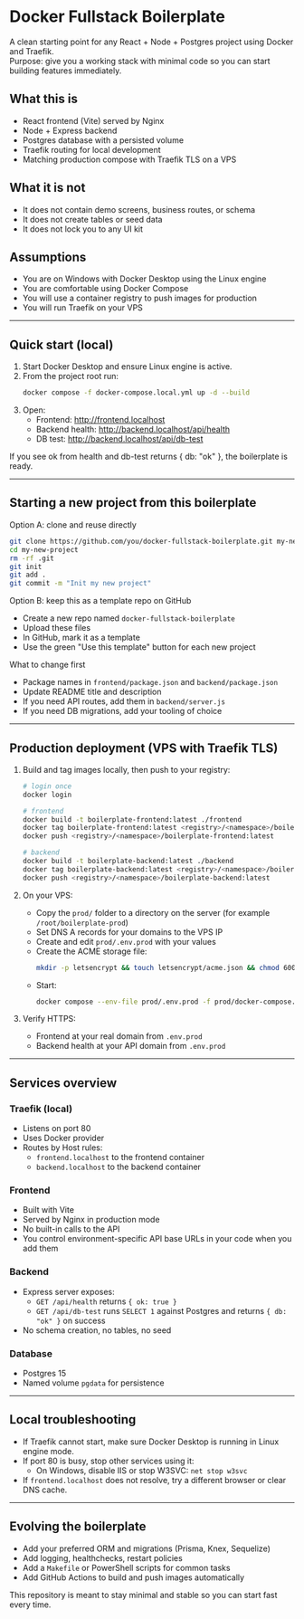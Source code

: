 # Docker Fullstack Boilerplate

A clean starting point for any React + Node + Postgres project using Docker and Traefik.  
Purpose: give you a working stack with minimal code so you can start building features immediately.

## What this is
- React frontend (Vite) served by Nginx
- Node + Express backend
- Postgres database with a persisted volume
- Traefik routing for local development
- Matching production compose with Traefik TLS on a VPS

## What it is not
- It does not contain demo screens, business routes, or schema
- It does not create tables or seed data
- It does not lock you to any UI kit

## Assumptions
- You are on Windows with Docker Desktop using the Linux engine
- You are comfortable using Docker Compose
- You will use a container registry to push images for production
- You will run Traefik on your VPS

---

## Quick start (local)

1. Start Docker Desktop and ensure Linux engine is active.
2. From the project root run:
   ```sh
   docker compose -f docker-compose.local.yml up -d --build
   ```
3. Open:
   - Frontend: http://frontend.localhost
   - Backend health: http://backend.localhost/api/health
   - DB test: http://backend.localhost/api/db-test

If you see ok from health and db-test returns { db: "ok" }, the boilerplate is ready.

---

## Starting a new project from this boilerplate

Option A: clone and reuse directly
```sh
git clone https://github.com/you/docker-fullstack-boilerplate.git my-new-project
cd my-new-project
rm -rf .git
git init
git add .
git commit -m "Init my new project"
```

Option B: keep this as a template repo on GitHub
- Create a new repo named `docker-fullstack-boilerplate`
- Upload these files
- In GitHub, mark it as a template
- Use the green "Use this template" button for each new project

What to change first
- Package names in `frontend/package.json` and `backend/package.json`
- Update README title and description
- If you need API routes, add them in `backend/server.js`
- If you need DB migrations, add your tooling of choice

---

## Production deployment (VPS with Traefik TLS)

1. Build and tag images locally, then push to your registry:
   ```sh
   # login once
   docker login

   # frontend
   docker build -t boilerplate-frontend:latest ./frontend
   docker tag boilerplate-frontend:latest <registry>/<namespace>/boilerplate-frontend:latest
   docker push <registry>/<namespace>/boilerplate-frontend:latest

   # backend
   docker build -t boilerplate-backend:latest ./backend
   docker tag boilerplate-backend:latest <registry>/<namespace>/boilerplate-backend:latest
   docker push <registry>/<namespace>/boilerplate-backend:latest
   ```

2. On your VPS:
   - Copy the `prod/` folder to a directory on the server (for example `/root/boilerplate-prod`)
   - Set DNS A records for your domains to the VPS IP
   - Create and edit `prod/.env.prod` with your values
   - Create the ACME storage file:
     ```sh
     mkdir -p letsencrypt && touch letsencrypt/acme.json && chmod 600 letsencrypt/acme.json
     ```
   - Start:
     ```sh
     docker compose --env-file prod/.env.prod -f prod/docker-compose.prod.yml up -d
     ```

3. Verify HTTPS:
   - Frontend at your real domain from `.env.prod`
   - Backend health at your API domain from `.env.prod`

---

## Services overview

### Traefik (local)
- Listens on port 80
- Uses Docker provider
- Routes by Host rules:
  - `frontend.localhost` to the frontend container
  - `backend.localhost` to the backend container

### Frontend
- Built with Vite
- Served by Nginx in production mode
- No built-in calls to the API
- You control environment-specific API base URLs in your code when you add them

### Backend
- Express server exposes:
  - `GET /api/health` returns `{ ok: true }`
  - `GET /api/db-test` runs `SELECT 1` against Postgres and returns `{ db: "ok" }` on success
- No schema creation, no tables, no seed

### Database
- Postgres 15
- Named volume `pgdata` for persistence

---

## Local troubleshooting

- If Traefik cannot start, make sure Docker Desktop is running in Linux engine mode.
- If port 80 is busy, stop other services using it:
  - On Windows, disable IIS or stop W3SVC: `net stop w3svc`
- If `frontend.localhost` does not resolve, try a different browser or clear DNS cache.

---

## Evolving the boilerplate

- Add your preferred ORM and migrations (Prisma, Knex, Sequelize)
- Add logging, healthchecks, restart policies
- Add a `Makefile` or PowerShell scripts for common tasks
- Add GitHub Actions to build and push images automatically

This repository is meant to stay minimal and stable so you can start fast every time.
